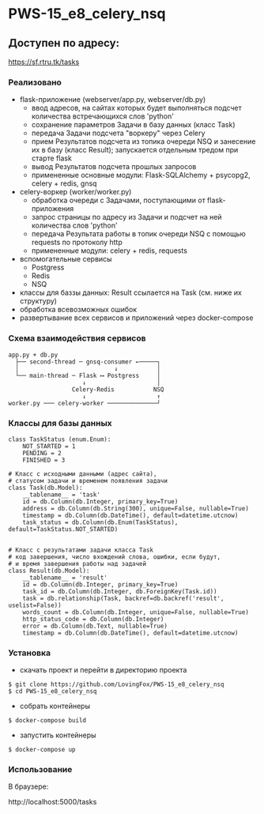 # PWS-15_e8_celery_nsq

## Доступен по адресу:
https://sf.rtru.tk/tasks

### Реализовано
- flask-приложение (webserver/app.py, webserver/db.py)
  - ввод адресов, на сайтах которых будет выполняться подсчет количества встречающихся слов 'python'
  - сохранение параметров Задачи в базу данных (класс Task)
  - передача Задачи подсчета "воркеру" через Celery
  - прием Результатов подсчета из топика очереди NSQ и занесение их в базу (класс Result); запускается отдельным тредом при старте flask
  - вывод Результатов подсчета прошлых запросов
  - примененные основные модули: Flask-SQLAlchemy + psycopg2, celery + redis, gnsq
- celery-воркер (worker/worker.py)
  - обработка очереди с Задачами, поступающими от flask-приложения
  - запрос страницы по адресу из Задачи и подсчет на ней количества слов 'python'
  - передача Результата работы в топик очереди NSQ с помощью requests по протоколу http
  - примененные модули: celery + redis, requests
- вспомогательные сервисы
  - Postgress
  - Redis
  - NSQ
- классы для баззы данных: Result ссылается на Task (см. ниже их структуру)
- обработка всевозможных ошибок
- развертывание всех сервисов и приложений через docker-compose

### Схема взаимодействия сервисов
```
app.py + db.py
  ├── second-thread ─ gnsq-consumer ←─────┐
  │                           ↓           │
  └── main-thread ─ Flask ⟷ Postgress     │
                     ↓                    │
                  Celery-Redis           NSQ
                     ↓                    ↑
worker.py ─── celery-worker ──────────────┘
```
### Классы для базы данных
```
class TaskStatus (enum.Enum):
    NOT_STARTED = 1
    PENDING = 2
    FINISHED = 3

# Класс с исходными данными (адрес сайта),
# статусом задачи и временем появления задачи
class Task(db.Model):
    __tablename__ = 'task'
    id = db.Column(db.Integer, primary_key=True)
    address = db.Column(db.String(300), unique=False, nullable=True)
    timestamp = db.Column(db.DateTime(), default=datetime.utcnow)
    task_status = db.Column(db.Enum(TaskStatus), default=TaskStatus.NOT_STARTED)


# Класс с результатами задачи класса Task
# код завершения, число вхождений слова, ошибки, если будут,
# и время завершения работы над задачей
class Result(db.Model):
    __tablename__ = 'result'
    id = db.Column(db.Integer, primary_key=True)
    task_id = db.Column(db.Integer, db.ForeignKey(Task.id))
    task = db.relationship(Task, backref=db.backref('result', uselist=False))
    words_count = db.Column(db.Integer, unique=False, nullable=True)
    http_status_code = db.Column(db.Integer)
    error = db.Column(db.Text, nullable=True)
    timestamp = db.Column(db.DateTime(), default=datetime.utcnow)
```

### Установка
- скачать проект и перейти в директорию проекта
```
$ git clone https://github.com/LovingFox/PWS-15_e8_celery_nsq
$ cd PWS-15_e8_celery_nsq
```
- собрать контейнеры
```
$ docker-compose build
```
- запустить контейнеры
```
$ docker-compose up
```
### Использование
В браузере:

http://localhost:5000/tasks
